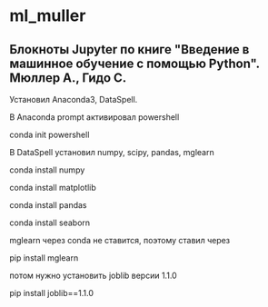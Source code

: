 # ml_muller
## Блокноты Jupyter по книге "Введение в машинное обучение с помощью Python". Мюллер А., Гидо С.

Установил Anaconda3, DataSpell.

В Anaconda prompt активировал powershell

conda init powershell

В DataSpell установил numpy, scipy, pandas, mglearn

conda install numpy

conda install matplotlib

conda install pandas

conda install seaborn

mglearn через conda не ставится, поэтому ставил через

pip install mglearn 

потом нужно установить joblib версии 1.1.0

pip install joblib==1.1.0



